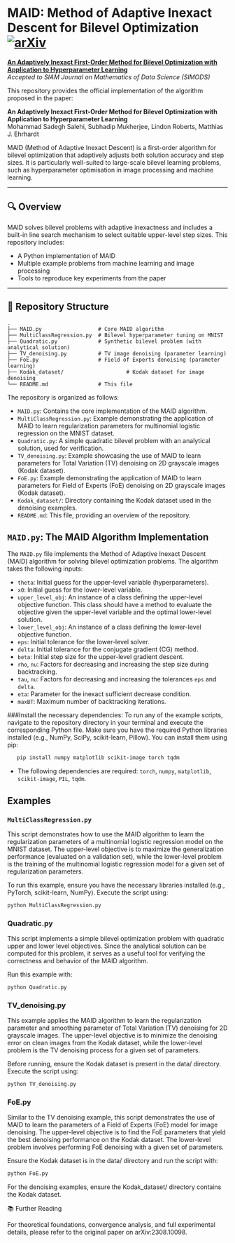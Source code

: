 # MAID: Method of Adaptive Inexact Descent for Bilevel Optimization  [![arXiv](https://img.shields.io/badge/arXiv-PDF-b31b1b)](https://arxiv.org/abs/2308.10098)

**[An Adaptively Inexact First-Order Method for Bilevel Optimization with Application to Hyperparameter Learning](https://arxiv.org/pdf/2502.09758)**  
_Accepted to SIAM Journal on Mathematics of Data Science (SIMODS)_

This repository provides the official implementation of the algorithm proposed in the paper:

**An Adaptively Inexact First-Order Method for Bilevel Optimization with Application to Hyperparameter Learning**  
Mohammad Sadegh Salehi, Subhadip Mukherjee, Lindon Roberts, Matthias J. Ehrhardt  


MAID (Method of Adaptive Inexact Descent) is a first-order algorithm for bilevel optimization that adaptively adjusts both solution accuracy and step sizes. It is particularly well-suited to large-scale bilevel learning problems, such as hyperparameter optimisation in image processing and machine learning.

---

## 🔍 Overview

MAID solves bilevel problems with adaptive inexactness and includes a built-in line search mechanism to select suitable upper-level step sizes. This repository includes:

- A Python implementation of MAID
- Multiple example problems from machine learning and image processing
- Tools to reproduce key experiments from the paper

---

## 📁 Repository Structure

```text
.
├── MAID.py                  # Core MAID algorithm
├── MultiClassRegression.py  # Bilevel hyperparameter tuning on MNIST
├── Quadratic.py             # Synthetic bilevel problem (with analytical solution)
├── TV_denoising.py          # TV image denoising (parameter learning)
├── FoE.py                   # Field of Experts denoising (parameter learning)
├── Kodak_dataset/                    # Kodak dataset for image denoising
└── README.md                # This file
```

The repository is organized as follows:

- `MAID.py`: Contains the core implementation of the MAID algorithm.
- `MultiClassRegression.py`: Example demonstrating the application of MAID to learn regularization parameters for multinomial logistic regression on the MNIST dataset.
- `Quadratic.py`: A simple quadratic bilevel problem with an analytical solution, used for verification.
- `TV_denoising.py`: Example showcasing the use of MAID to learn parameters for Total Variation (TV) denoising on 2D grayscale images (Kodak dataset).
- `FoE.py`: Example demonstrating the application of MAID to learn parameters for Field of Experts (FoE) denoising on 2D grayscale images (Kodak dataset).
- `Kodak_dataset/`: Directory containing the Kodak dataset used in the denoising examples.
- `README.md`: This file, providing an overview of the repository.

## `MAID.py`: The MAID Algorithm Implementation

The `MAID.py` file implements the Method of Adaptive Inexact Descent (MAID) algorithm for solving bilevel optimization problems. The algorithm takes the following inputs:

- `theta`: Initial guess for the upper-level variable (hyperparameters).
- `x0`: Initial guess for the lower-level variable.
- `upper_level_obj`: An instance of a class defining the upper-level objective function. This class should have a method to evaluate the objective given the upper-level variable and the optimal lower-level solution.
- `lower_level_obj`: An instance of a class defining the lower-level objective function. 
- `eps`: Initial tolerance for the lower-level solver.
- `delta`: Initial tolerance for the conjugate gradient (CG) method.
- `beta`: Initial step size for the upper-level gradient descent.
- `rho`, `nu`: Factors for decreasing and increasing the step size during backtracking.
- `tau`, `nu`: Factors for decreasing and increasing the tolerances `eps` and `delta`.
- `eta`: Parameter for the inexact sufficient decrease condition.
- `maxBT`: Maximum number of backtracking iterations.

###Install the necessary dependencies:
To run any of the example scripts, navigate to the repository directory in your terminal and execute the corresponding Python file. Make sure you have the required Python libraries installed (e.g., NumPy, SciPy, scikit-learn, Pillow). You can install them using pip:
 ```bash
    pip install numpy matplotlib scikit-image torch tqdm
```
* The following dependencies are required: `torch`, `numpy`, `matplotlib`, `scikit-image`, `PIL`, `tqdm`.
  
## Examples

### `MultiClassRegression.py`

This script demonstrates how to use the MAID algorithm to learn the regularization parameters of a multinomial logistic regression model on the MNIST dataset. The upper-level objective is to maximize the generalization performance (evaluated on a validation set), while the lower-level problem is the training of the multinomial logistic regression model for a given set of regularization parameters.

To run this example, ensure you have the necessary libraries installed (e.g., PyTorch, scikit-learn, NumPy). Execute the script using:

```bash
python MultiClassRegression.py
```

### Quadratic.py

This script implements a simple bilevel optimization problem with quadratic upper and lower level objectives. Since the analytical solution can be computed for this problem, it serves as a useful tool for verifying the correctness and behavior of the MAID algorithm.

Run this example with:
```bash
python Quadratic.py
```

### TV_denoising.py

This example applies the MAID algorithm to learn the regularization parameter and smoothing parameter of Total Variation (TV) denoising for 2D grayscale images. The upper-level objective is to minimize the denoising error on clean images from the Kodak dataset, while the lower-level problem is the TV denoising process for a given set of parameters.

Before running, ensure the Kodak dataset is present in the data/ directory. Execute the script using:
```bash
python TV_denoising.py
```

### FoE.py

Similar to the TV denoising example, this script demonstrates the use of MAID to learn the parameters of a Field of Experts (FoE) model for image denoising. The upper-level objective is to find the FoE parameters that yield the best denoising performance on the Kodak dataset. The lower-level problem involves performing FoE denoising with a given set of parameters.

Ensure the Kodak dataset is in the data/ directory and run the script with:
```bash
python FoE.py
```


For the denoising examples, ensure the Kodak_dataset/ directory contains the Kodak dataset.

📚 Further Reading

For theoretical foundations, convergence analysis, and full experimental details, please refer to the original paper on arXiv:2308.10098.
